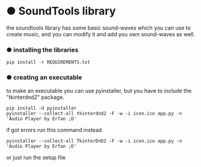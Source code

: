<h1 align="left">● SoundTools library</h1>

the soundtools library has some basic sound-waves which you can use to create music, and you can modify it and add you own sound-waves as well.


<h3 align="left">● installing the libraries</h3>

```shell
pip install -r REQUIREMENTS.txt
```

<h3 align="left">● creating an executable</h3>


to make an executable you can use pyinstaller, but you have to include the "tkinterdnd2" package.
```shell
pip install -U pyinstaller
pyinstaller --collect-all tkinterdnd2 -F -w -i icon.ico app.py -n 'Audio Player by Erfan ;D'
```

if got errors run this command instead
```shell
pyinstaller --collect-all TkinterDnD2 -F -w -i icon.ico app.py -n 'Audio Player by Erfan ;D'
```
or just run the setup file
